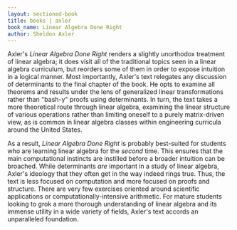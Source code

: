 ```yaml
---
layout: sectioned-book
title: books | axler
book_name: Linear Algebra Done Right
author: Sheldon Axler
---
```


Axler's _Linear Algebra Done Right_ renders a slightly unorthodox treatment of linear algebra; it does visit all of the traditional topics seen in a linear algebra curriculum, but reorders some of them in order to expose intuition in a logical manner. Most importantly, Axler's text relegates any discussion of determinants to the final chapter of the book. He opts to examine all theorems and results under the lens of generalized linear transformations rather than "bash-y" proofs using determinants. In turn, the text takes a more theoretical route through linear algebra, examining the linear structure of various operations rather than limiting oneself to a purely matrix-driven view, as is common in linear algebra classes within engineering curricula around the United States.

As a result, _Linear Algebra Done Right_ is probably best-suited for students who are learning linear algebra for the _second_ time. This ensures that the main computational instincts are instilled before a broader intuition can be broached. While determinants _are_ important in a study of linear algebra, Axler's ideology that they often get in the way indeed rings true. Thus, the text is less focused on computation and more focused on proofs and structure. There are very few exercises oriented around scientific applications or computationally-intensive arithmetic. For mature students looking to grok a more thorough understanding of linear algebra and its immense utility in a wide variety of fields, Axler's text accords an unparalleled foundation.

